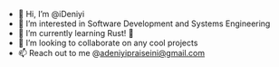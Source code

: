 - 👋 Hi, I’m @iDeniyi
- 👀 I’m interested in Software Development and Systems Engineering
- 🌱 I’m currently learning Rust! 🦀
- 💞️ I’m looking to collaborate on any cool projects
- 📫 Reach out to me @adeniyipraiseini@gmail.com

<!---
iDeniyi/iDeniyi is a ✨ special ✨ repository because its `README.md` (this file) appears on your GitHub profile.
You can click the Preview link to take a look at your changes.
--->
